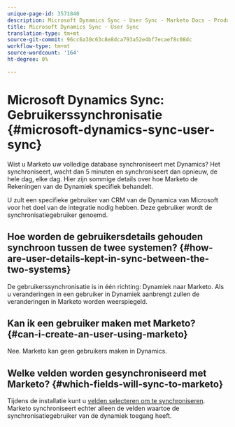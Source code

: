 ```yaml
---
unique-page-id: 3571840
description: Microsoft Dynamics Sync - User Sync - Marketo Docs - Productdocumentatie
title: Microsoft Dynamics Sync - User Sync
translation-type: tm+mt
source-git-commit: 96cc6a30c63c8e8dca793a52e4bf7ecaef8c08dc
workflow-type: tm+mt
source-wordcount: '164'
ht-degree: 0%

---
```



# Microsoft Dynamics Sync: Gebruikerssynchronisatie {#microsoft-dynamics-sync-user-sync}

Wist u Marketo uw volledige database synchroniseert met Dynamics? Het synchroniseert, wacht dan 5 minuten en synchroniseert dan opnieuw, de hele dag, elke dag. Hier zijn sommige details over hoe Marketo de Rekeningen van de Dynamiek specifiek behandelt.

U zult een specifieke gebruiker van CRM van de Dynamica van Microsoft voor het doel van de integratie nodig hebben. Deze gebruiker wordt de synchronisatiegebruiker genoemd.

## Hoe worden de gebruikersdetails gehouden synchroon tussen de twee systemen? {#how-are-user-details-kept-in-sync-between-the-two-systems}

De gebruikerssynchronisatie is in één richting: Dynamiek naar Marketo. Als u veranderingen in een gebruiker in Dynamiek aanbrengt zullen de veranderingen in Marketo worden weerspiegeld.

## Kan ik een gebruiker maken met Marketo? {#can-i-create-an-user-using-marketo}

Nee. Marketo kan geen gebruikers maken in Dynamics.

## Welke velden worden gesynchroniseerd met Marketo? {#which-fields-will-sync-to-marketo}

Tijdens de installatie kunt u [velden selecteren om te synchroniseren](https://docs.marketo.com/pages/viewpage.action?pageId=3571830#Step3of3:ConnectMicrosoftDynamicswithMarketo(Online)-SelectFieldstoSync). Marketo synchroniseert echter alleen de velden waartoe de synchronisatiegebruiker van de dynamiek toegang heeft.
